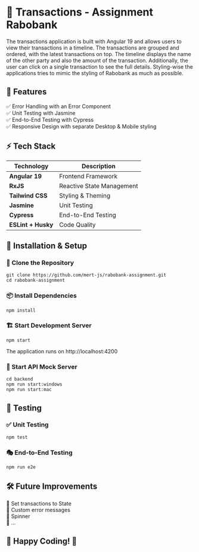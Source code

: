 # 🚀 Transactions - Assignment Rabobank

The transactions application is built with Angular 19 and allows users to view their transactions in a timeline. The transactions are grouped and ordered, with the latest transactions on top. The timeline displays the name of the other party and also the amount of the transaction. Additionally, the user can click on a single transaction to see the full details. Styling-wise the applications tries to mimic the styling of Rabobank as much as possible.

## 🎯 Features  
✅ Error Handling with an Error Component  
✅ Unit Testing with Jasmine  
✅ End-to-End Testing with Cypress  
✅ Responsive Design with separate Desktop & Mobile styling

## ⚡ Tech Stack 
| Technology        | Description                  |
|------------------|------------------------------|
| **Angular 19**  | Frontend Framework           |
| **RxJS**         | Reactive State Management    |
| **Tailwind CSS** | Styling & Theming            |
| **Jasmine**         | Unit Testing                 |
| **Cypress**      | End-to-End Testing           |
| **ESLint + Husky** | Code Quality       |

## 🔧 Installation & Setup  

### 📂 Clone the Repository  
```shell
git clone https://github.com/mert-js/rabobank-assignment.git
cd rabobank-assignment
```

### 📦 Install Dependencies
```shell
npm install
```

### 🏗️ Start Development Server
```shell
npm start
```
The application runs on http://localhost:4200

### 📡 Start API Mock Server
```shell
cd backend
npm run start:windows
npm run start:mac
```

## 🧪 Testing

### ✅ Unit Testing
```shell
npm test
```

### 🎭 End-to-End Testing
```shell
npm run e2e
```

## 🛠️ Future Improvements
📌 Set transactions to State  
📌 Custom error messages  
📌 Spinner  
📌 ...

## 🎉 Happy Coding! 🚀
